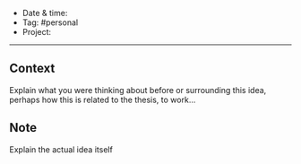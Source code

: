 
- Date & time:  
- Tag: #personal
- Project:

---

## Context

Explain what you were thinking about before or surrounding this idea, perhaps how this is related to the thesis, to work...

## Note

Explain the actual idea itself